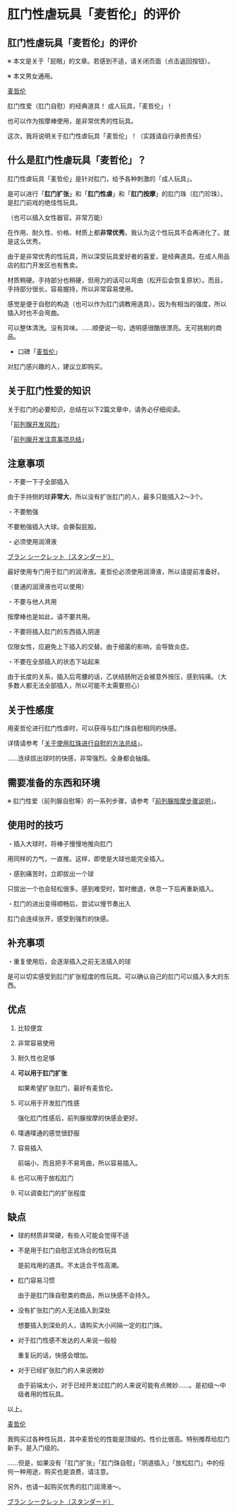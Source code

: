 # 肛门性虐玩具「麦哲伦」的评价 [​](#肛门性虐玩具「麦哲伦」的评价)

## 肛门性虐玩具「麦哲伦」的评价 [​](#肛门性虐玩具「麦哲伦」的评价-1)

※ 本文是关于「屁眼」的文章。若感到不适，请关闭页面（点击返回按钮）。

※ 本文男女通用。

[麦哲伦](http://www.e-nls.com/access.php?agency_id=af339507&pcode=2989)

肛门性爱（肛门自慰）的经典道具！ 成人玩具，「麦哲伦」！

也可以作为按摩棒使用，是非常优秀的性玩具。

这次，我将说明关于肛门性虐玩具「麦哲伦」！（实践请自行承担责任）

## 什么是肛门性虐玩具「麦哲伦」？ [​](#什么是肛门性虐玩具「麦哲伦」)

肛门性虐玩具「麦哲伦」是针对肛门，给予各种刺激的「成人玩具」。

是可以进行「**肛门扩张**」和「**肛门性虐**」和「**肛门按摩**」的肛门珠（肛门珍珠）。是肛门前戏的绝佳性玩具。

（也可以插入女性器官。非常万能）

在作用、耐久性、价格、材质上都**非常优秀**。我认为这个性玩具不会再进化了。就是这么优秀。

由于是非常优秀的性玩具，所以深受玩具爱好者的喜爱，是经典道具。在成人用品店的肛门开发区也有售卖。

材质稍硬。手持部分也稍硬，但用力的话可以弯曲（松开后会恢复原状）。而且，手持部分很长，容易握持，所以非常容易使用。

感觉是便于自慰的构造（也可以作为肛门调教用道具）。因为有相当的强度，所以插入时也不会弯曲。

可以整体清洗。没有异味。……顺便说一句，透明感很酷很漂亮。无可挑剔的商品。

+   口碑「[麦哲伦](http://www.e-nls.com/access.php?agency_id=af339507&pcode=2989)」

对肛门感兴趣的人，建议立即购买。

## 关于肛门性爱的知识 [​](#关于肛门性爱的知识)

关于肛门的必要知识，总结在以下2篇文章中，请务必仔细阅读。

「[前列腺开发风险](/buttocks/page-57.html)」

「[前列腺开发注意事项总结](/buttocks/page-58.html)」

## 注意事项 [​](#注意事项)

・不要一下子全部插入

由于手持侧的球**非常大**，所以没有扩张肛门的人，最多只能插入2～3个。

・不要勉强

不要勉强插入大球。会撕裂屁股。

・必须使用润滑液

[ブラン シークレット（スタンダード）](http://www.e-nls.com/access.php?agency_id=af339507&pcode=7537)

最好使用专门用于肛门的润滑液。麦哲伦必须使用润滑液，所以请提前准备好。

（普通的润滑液也可以使用）

・不要与他人共用

按摩棒也是如此，请不要共用。

・不要将插入肛门的东西插入阴道

仅限女性，应避免上下插入的交替。由于细菌的影响，会导致炎症。

・不要在全部插入的状态下站起来

由于长度的关系，插入后弯腰的话，乙状结肠附近会被意外按压，感到钝痛。（大多数人都无法全部插入，所以可能不太需要担心）

## 关于性感度 [​](#关于性感度)

用麦哲伦进行肛门性虐时，可以获得与肛门珠自慰相同的快感。

详情请参考「[关于使用肛珠进行自慰的方法总结](/buttocks/page-64.html)」。

……连续拔出球时的快感，非常强烈。全身都会抽搐。

## 需要准备的东西和环境 [​](#需要准备的东西和环境)

※ 肛门性爱（前列腺自慰等）的一系列步骤，请参考「[前列腺按摩步骤说明](/buttocks/page-60.html)」。

## 使用时的技巧 [​](#使用时的技巧)

・插入大球时，将棒子慢慢地推向肛门

用同样的力气，一直推。这样，即使是大球也能完全插入。

・感到痛苦时，立即拔出一个球

只拔出一个也会轻松很多。感到难受时，暂时撤退，休息一下后再重新插入。

・肛门的进出变得顺畅后，尝试以慢节奏出入

肛门会连续张开，感受到强烈的快感。

## 补充事项 [​](#补充事项)

・重复使用后，会逐渐插入之前无法插入的球

是可以切实感受到肛门扩张程度的性玩具。可以确认自己的肛门可以插入多大的东西。

## 优点 [​](#优点)

1.  比较便宜
    
2.  非常容易使用
    
3.  耐久性也足够
    
4.  **可以用于肛门扩张**
    
    如果希望扩张肛门，最好有麦哲伦。
    
5.  可以用于开发肛门性感
    
    强化肛门性感后，前列腺按摩的快感会更好。
    
6.  噗通噗通的感觉很舒服
    
7.  容易插入
    
    前端小，而且把手不易弯曲，所以容易插入。
    
8.  也可以用于放松肛门
    
9.  可以调查肛门的扩张程度
    

## 缺点 [​](#缺点)

+   球的材质非常硬，有些人可能会觉得不适
    
+   不是用于肛门自慰正式场合的性玩具
    
    是前戏用的道具。不太适合干性高潮。
    
+   肛门容易习惯
    
    由于是肛门珠自慰类的商品，所以快感不会持久。
    
+   没有扩张肛门的人无法插入到深处
    
    想要插入到深处的人，请购买大小间隔一定的肛门珠。
    
+   对于肛门性感不发达的人来说一般般
    
    重复玩的话，快感会增加。
    
+   对于已经扩张肛门的人来说微妙
    
    由于前端太小，对于已经开发过肛门的人来说可能有点微妙……。是初级～中级者用的性玩具。
    

以上。

[麦哲伦](http://www.e-nls.com/access.php?agency_id=af339507&pcode=2989)

我购买过各种性玩具，其中麦哲伦的性能是顶级的。性价比很高。特别推荐给肛门新手。是入门级的。

……但是，如果没有「肛门扩张」「肛门珠自慰」「阴道插入」「放松肛门」中的任何一种用途，购买也是浪费，请注意。

另外，也请一起购买优秀的肛门润滑液～。

[ブラン シークレット（スタンダード）](http://www.e-nls.com/access.php?agency_id=af339507&pcode=7537)